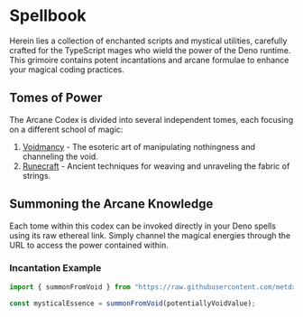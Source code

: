# Spellbook

Herein lies a collection of enchanted scripts and mystical utilities, carefully crafted for the TypeScript mages who wield the power of the Deno runtime. This grimoire contains potent incantations and arcane formulae to enhance your magical coding practices.

## Tomes of Power

The Arcane Codex is divided into several independent tomes, each focusing on a different school of magic:

1. [Voidmancy](./voidmancy.ts) - The esoteric art of manipulating nothingness and channeling the void.
2. [Runecraft](./runecraft.ts) - Ancient techniques for weaving and unraveling the fabric of strings.

## Summoning the Arcane Knowledge

Each tome within this codex can be invoked directly in your Deno spells using its raw ethereal link. Simply channel the magical energies through the URL to access the power contained within.

### Incantation Example

```typescript
import { summonFromVoid } from "https://raw.githubusercontent.com/metdxt/spellbook/master/voidmancy.ts";

const mysticalEssence = summonFromVoid(potentiallyVoidValue);
```